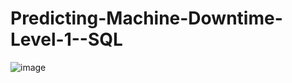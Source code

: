 # Predicting-Machine-Downtime-Level-1--SQL

![image](https://github.com/user-attachments/assets/264f5b2e-09b4-4e3f-99c7-3f27f66e913c)
